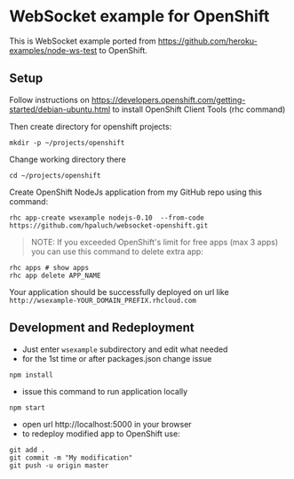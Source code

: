 WebSocket example for OpenShift
===============================

This is WebSocket example ported from https://github.com/heroku-examples/node-ws-test to OpenShift.

Setup
-----

Follow instructions
on https://developers.openshift.com/getting-started/debian-ubuntu.html
to install OpenShift Client Tools (rhc command)

Then create directory for openshift projects:

```shell
mkdir -p ~/projects/openshift
```
Change working directory there

```shell
cd ~/projects/openshift
```

Create OpenShift NodeJs application from my GitHub repo using this command:
```shell
rhc app-create wsexample nodejs-0.10  --from-code https://github.com/hpaluch/websocket-openshift.git
```

> NOTE: If you exceeded OpenShift's limit for
> free apps (max 3 apps) you can use this command
> to delete extra app:

```shell
rhc apps # show apps
rhc app delete APP_NAME
```

Your application should be successfully deployed on url like
`http://wsexample-YOUR_DOMAIN_PREFIX.rhcloud.com`

Development and Redeployment
---------------------------
* Just enter `wsexample` subdirectory and edit what needed
* for the 1st time or after packages.json change issue
```shell
npm install
```
* issue this command to run application locally
```shell
npm start
```
* open url http://localhost:5000 in your browser
* to redeploy modified app to OpenShift use:
```shell
git add .
git commit -m "My modification"
git push -u origin master
```




